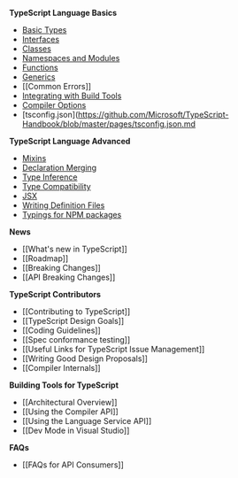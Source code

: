 **TypeScript Language Basics**

* [Basic Types](https://github.com/Microsoft/TypeScript-Handbook/blob/master/pages/Basic%20Types.md)
* [Interfaces](https://github.com/Microsoft/TypeScript-Handbook/blob/master/pages/Interfaces.md)
* [Classes](https://github.com/Microsoft/TypeScript-Handbook/blob/master/pages/Classes.md)
* [Namespaces and Modules](https://github.com/Microsoft/TypeScript-Handbook/blob/master/pages/Namespaces%20and%20Modules.md)
* [Functions](https://github.com/Microsoft/TypeScript-Handbook/blob/master/pages/Functions.md)
* [Generics](https://github.com/Microsoft/TypeScript-Handbook/blob/master/pages/Generics.md)
* [[Common Errors]]
* [Integrating with Build Tools](https://github.com/Microsoft/TypeScript-Handbook/blob/master/pages/Integrating%20with%20Build%20Tools.md)
* [Compiler Options](https://github.com/Microsoft/TypeScript-Handbook/blob/master/pages/Compiler%20Options.md)
* [tsconfig.json](https://github.com/Microsoft/TypeScript-Handbook/blob/master/pages/tsconfig.json.md

**TypeScript Language Advanced**

* [Mixins](https://github.com/Microsoft/TypeScript-Handbook/blob/master/pages/Mixins.md)
* [Declaration Merging](https://github.com/Microsoft/TypeScript-Handbook/blob/master/pages/Declaration%20Merging.md)
* [Type Inference](https://github.com/Microsoft/TypeScript-Handbook/blob/master/pages/Type%20Inference.md)
* [Type Compatibility](https://github.com/Microsoft/TypeScript-Handbook/blob/master/pages/Type%20Compatibility.md)
* [JSX](https://github.com/Microsoft/TypeScript-Handbook/blob/master/pages/JSX.md)
* [Writing Definition Files](https://github.com/Microsoft/TypeScript-Handbook/blob/master/pages/Writing%20Definition%20Files.md)
* [Typings for NPM packages](https://github.com/Microsoft/TypeScript-Handbook/blob/master/pages/Typings%20for%20NPM%20Packages.md)

**News**
* [[What's new in TypeScript]]
* [[Roadmap]]
* [[Breaking Changes]]
* [[API Breaking Changes]]

**TypeScript Contributors**

* [[Contributing to TypeScript]]
* [[TypeScript Design Goals]]
* [[Coding Guidelines]]
* [[Spec conformance testing]]
* [[Useful Links for TypeScript Issue Management]]
* [[Writing Good Design Proposals]]
* [[Compiler Internals]]

**Building Tools for TypeScript**
* [[Architectural Overview]]
* [[Using the Compiler API]]
* [[Using the Language Service API]]
* [[Dev Mode in Visual Studio]]

**FAQs**
* [[FAQs for API Consumers]]